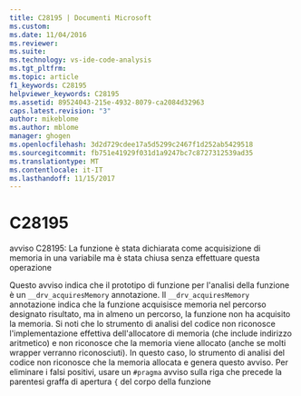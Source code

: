 ```yaml
---
title: C28195 | Documenti Microsoft
ms.custom: 
ms.date: 11/04/2016
ms.reviewer: 
ms.suite: 
ms.technology: vs-ide-code-analysis
ms.tgt_pltfrm: 
ms.topic: article
f1_keywords: C28195
helpviewer_keywords: C28195
ms.assetid: 89524043-215e-4932-8079-ca2084d32963
caps.latest.revision: "3"
author: mikeblome
ms.author: mblome
manager: ghogen
ms.openlocfilehash: 3d2d729cdee17a5d5299c2467f1d252ab5429518
ms.sourcegitcommit: fb751e41929f031d1a9247bc7c8727312539ad35
ms.translationtype: MT
ms.contentlocale: it-IT
ms.lasthandoff: 11/15/2017
---
```

# <a name="c28195"></a>C28195
avviso C28195: La funzione è stata dichiarata come acquisizione di memoria in una variabile ma è stata chiusa senza effettuare questa operazione  
  
 Questo avviso indica che il prototipo di funzione per l'analisi della funzione è un `__drv_acquiresMemory` annotazione. Il `__drv_acquiresMemory` annotazione indica che la funzione acquisisce memoria nel percorso designato risultato, ma in almeno un percorso, la funzione non ha acquisito la memoria. Si noti che lo strumento di analisi del codice non riconosce l'implementazione effettiva dell'allocatore di memoria (che include indirizzo aritmetico) e non riconosce che la memoria viene allocato (anche se molti wrapper verranno riconosciuti). In questo caso, lo strumento di analisi del codice non riconosce che la memoria allocata e genera questo avviso. Per eliminare i falsi positivi, usare un `#pragma` avviso sulla riga che precede la parentesi graffa di apertura `{` del corpo della funzione